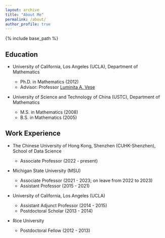 ```yaml
---
layout: archive
title: "About Me"
permalink: /about/
author_profile: true
---
```


{% include base_path %}

## Education
* University of California, Los Angeles (UCLA), Department of Mathematics
  * Ph.D. in Mathematics (2012)
  * Advisor: Professor [Luminita A. Vese](https://www.math.ucla.edu/~lvese/)

* University of Science and Technology of China (USTC), Department of Mathematics
  * M.S. in Mathematics (2008)
  * B.S. in Mathematics (2005)

## Work Experience
* The Chinese University of Hong Kong, Shenzhen (CUHK-Shenzhen), School of Data Science
  * Associate Professor (2022 - present)

* Michigan State University (MSU)
  * Associate Professor (2021 - 2023; on leave from 2022 to 2023) 
  * Assistant Professor (2015 - 2021)

* University of California, Los Angeles (UCLA)
  * Assistant Adjunct Professor (2014 - 2015)
  * Postdoctoral Scholar (2013 - 2014)

* Rice University
  * Postdoctoral Fellow (2012 - 2013)
